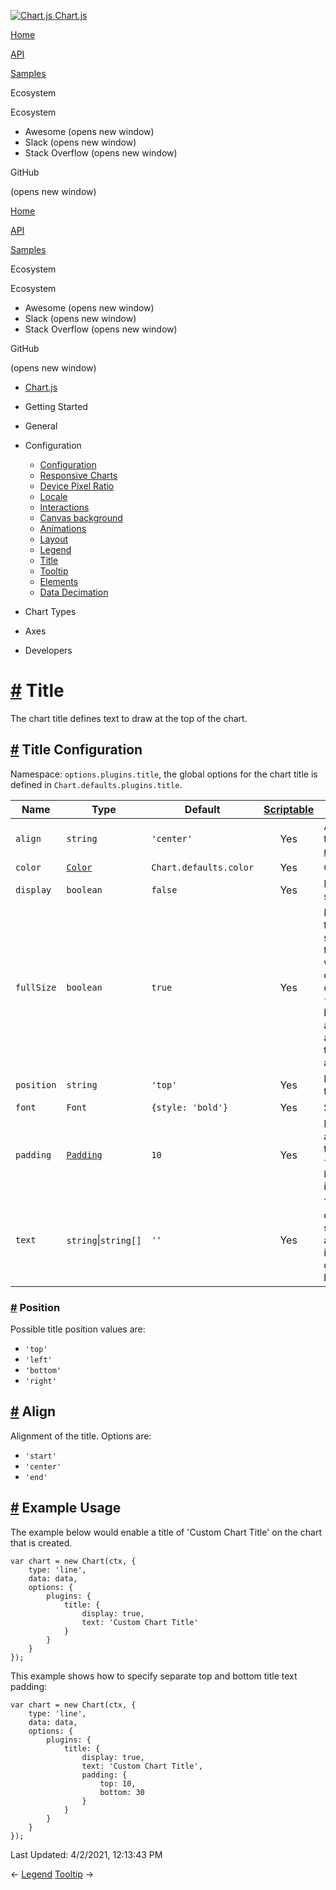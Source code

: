 <a href="/docs/3.0.0/" class="home-link router-link-active"><img src="/docs/3.0.0/favicon.ico" alt="Chart.js" class="logo" /> <span class="site-name can-hide">Chart.js</span></a>

<a href="/docs/3.0.0/" class="nav-link">Home</a>

<a href="/docs/3.0.0/api/" class="nav-link">API</a>

<a href="/docs/3.0.0/samples/" class="nav-link">Samples</a>

<span class="title">Ecosystem</span> <span class="arrow down"></span>

<span class="title">Ecosystem</span> <span class="arrow right"></span>

-   Awesome
    <span class="sr-only">(opens new window)</span>
-   Slack
    <span class="sr-only">(opens new window)</span>
-   Stack Overflow
    <span class="sr-only">(opens new window)</span>

GitHub

<span class="sr-only">(opens new window)</span>

<a href="/docs/3.0.0/" class="nav-link">Home</a>

<a href="/docs/3.0.0/api/" class="nav-link">API</a>

<a href="/docs/3.0.0/samples/" class="nav-link">Samples</a>

<span class="title">Ecosystem</span> <span class="arrow down"></span>

<span class="title">Ecosystem</span> <span class="arrow right"></span>

-   Awesome
    <span class="sr-only">(opens new window)</span>
-   Slack
    <span class="sr-only">(opens new window)</span>
-   Stack Overflow
    <span class="sr-only">(opens new window)</span>

GitHub

<span class="sr-only">(opens new window)</span>

-   <a href="/docs/3.0.0/" class="sidebar-link">Chart.js</a>
-   Getting Started <span class="arrow right"></span>

-   General <span class="arrow right"></span>

-   Configuration <span class="arrow down"></span>

    -   <a href="/docs/3.0.0/configuration/" class="sidebar-link">Configuration</a>
    -   <a href="/docs/3.0.0/configuration/responsive.html" class="sidebar-link">Responsive Charts</a>
    -   <a href="/docs/3.0.0/configuration/device-pixel-ratio.html" class="sidebar-link">Device Pixel Ratio</a>
    -   <a href="/docs/3.0.0/configuration/locale.html" class="sidebar-link">Locale</a>
    -   <a href="/docs/3.0.0/configuration/interactions.html" class="sidebar-link">Interactions</a>
    -   <a href="/docs/3.0.0/configuration/canvas-background.html" class="sidebar-link">Canvas background</a>
    -   <a href="/docs/3.0.0/configuration/animations.html" class="sidebar-link">Animations</a>
    -   <a href="/docs/3.0.0/configuration/layout.html" class="sidebar-link">Layout</a>
    -   <a href="/docs/3.0.0/configuration/legend.html" class="sidebar-link">Legend</a>
    -   <a href="/docs/3.0.0/configuration/title.html" class="active sidebar-link">Title</a>
    -   <a href="/docs/3.0.0/configuration/tooltip.html" class="sidebar-link">Tooltip</a>
    -   <a href="/docs/3.0.0/configuration/elements.html" class="sidebar-link">Elements</a>
    -   <a href="/docs/3.0.0/configuration/decimation.html" class="sidebar-link">Data Decimation</a>

-   Chart Types <span class="arrow right"></span>

-   Axes <span class="arrow right"></span>

-   Developers <span class="arrow right"></span>

<a href="#title" class="header-anchor">#</a> Title
==================================================

The chart title defines text to draw at the top of the chart.

<a href="#title-configuration" class="header-anchor">#</a> Title Configuration
------------------------------------------------------------------------------

Namespace: `options.plugins.title`, the global options for the chart title is defined in `Chart.defaults.plugins.title`.

<table><thead><tr class="header"><th>Name</th><th>Type</th><th>Default</th><th style="text-align: center;"><a href="/docs/3.0.0/general/options.html#scriptable-options">Scriptable</a></th><th>Description</th></tr></thead><tbody><tr class="odd"><td><code>align</code></td><td><code>string</code></td><td><code>'center'</code></td><td style="text-align: center;">Yes</td><td>Alignment of the title. <a href="#align">more...</a></td></tr><tr class="even"><td><code>color</code></td><td><a href="/docs/3.0.0/general/colors.html"><code>Color</code></a></td><td><code>Chart.defaults.color</code></td><td style="text-align: center;">Yes</td><td>Color of text.</td></tr><tr class="odd"><td><code>display</code></td><td><code>boolean</code></td><td><code>false</code></td><td style="text-align: center;">Yes</td><td>Is the title shown?</td></tr><tr class="even"><td><code>fullSize</code></td><td><code>boolean</code></td><td><code>true</code></td><td style="text-align: center;">Yes</td><td>Marks that this box should take the full width/height of the canvas. If <code>false</code>, the box is sized and placed above/beside the chart area.</td></tr><tr class="odd"><td><code>position</code></td><td><code>string</code></td><td><code>'top'</code></td><td style="text-align: center;">Yes</td><td>Position of title. <a href="#position">more...</a></td></tr><tr class="even"><td><code>font</code></td><td><code>Font</code></td><td><code>{style: 'bold'}</code></td><td style="text-align: center;">Yes</td><td>See <a href="/docs/3.0.0/general/fonts.html">Fonts</a></td></tr><tr class="odd"><td><code>padding</code></td><td><a href="/docs/3.0.0/general/padding.html"><code>Padding</code></a></td><td><code>10</code></td><td style="text-align: center;">Yes</td><td>Padding to apply around the title. Only <code>top</code> and <code>bottom</code> are implemented.</td></tr><tr class="even"><td><code>text</code></td><td><code>string</code>|<code>string[]</code></td><td><code>''</code></td><td style="text-align: center;">Yes</td><td>Title text to display. If specified as an array, text is rendered on multiple lines.</td></tr></tbody></table>

### <a href="#position" class="header-anchor">#</a> Position

Possible title position values are:

-   `'top'`
-   `'left'`
-   `'bottom'`
-   `'right'`

<a href="#align" class="header-anchor">#</a> Align
--------------------------------------------------

Alignment of the title. Options are:

-   `'start'`
-   `'center'`
-   `'end'`

<a href="#example-usage" class="header-anchor">#</a> Example Usage
------------------------------------------------------------------

The example below would enable a title of 'Custom Chart Title' on the chart that is created.

    var chart = new Chart(ctx, {
        type: 'line',
        data: data,
        options: {
            plugins: {
                title: {
                    display: true,
                    text: 'Custom Chart Title'
                }
            }
        }
    });

This example shows how to specify separate top and bottom title text padding:

    var chart = new Chart(ctx, {
        type: 'line',
        data: data,
        options: {
            plugins: {
                title: {
                    display: true,
                    text: 'Custom Chart Title',
                    padding: {
                        top: 10,
                        bottom: 30
                    }
                }
            }
        }
    });

<span class="prefix">Last Updated:</span> <span class="time">4/2/2021, 12:13:43 PM</span>

<span class="prev"> ← <a href="/docs/3.0.0/configuration/legend.html" class="prev">Legend</a> </span> <span class="next"> [Tooltip](/docs/3.0.0/configuration/tooltip.html) → </span>
